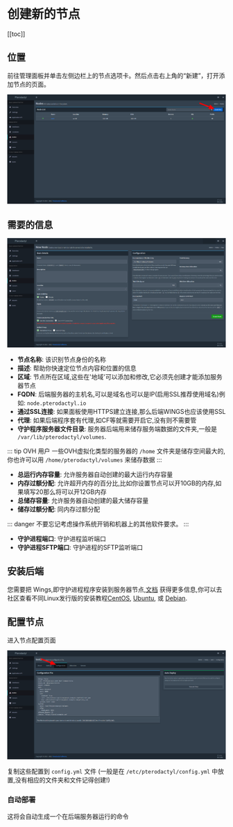# 创建新的节点

[[toc]]
 
## 位置
前往管理面板并单击左侧边栏上的节点选项卡。然后点击右上角的“新建”，打开添加节点的页面。

![](../../../.vuepress/public/community/config/nodes/pterodactyl_add_node_create_button.png)

## 需要的信息

![](../../../.vuepress/public/community/config/nodes/pterodactyl_add_node_new_page.png)

* **节点名称**: 该识别节点身份的名称
* **描述**: 帮助你快速定位节点内容和位置的信息
* **区域**: 节点所在区域,这些在'地域'可以添加和修改,它必须先创建才能添加服务器节点
* **FQDN**: 后端服务器的主机名,可以是域名也可以是IP(启用SSL推荐使用域名)例如: `node.pterodactyl.io`
* **通过SSL连接**: 如果面板使用HTTPS建立连接,那么后端WINGS也应该使用SSL
* **代理**: 如果后端程序套有代理,如CF等就需要开启它,没有则不需要管
* **守护程序服务器文件目录**: 服务器后端用来储存服务端数据的文件夹,一般是 `/var/lib/pterodactyl/volumes`.

::: tip OVH 用户
一些OVH虚拟化类型的服务器的 `/home` 文件夹是储存空间最大的,你也许可以用 `/home/pterodactyl/volumes` 来储存数据
:::

* **总运行内存容量**: 允许服务器自动创建的最大运行内存容量
* **内存过额分配**: 允许超开内存的百分比,比如你设置节点可以开10GB的内存,如果填写20那么将可以开12GB内存
* **总储存容量**: 允许服务器自动创建的最大储存容量
* **储存过额分配**: 同内存过额分配

::: danger
不要忘记考虑操作系统开销和机器上的其他软件要求。
::: 

* **守护进程端口**: 守护进程监听端口
* **守护进程SFTP端口**: 守护进程的SFTP监听端口

## 安装后端
您需要把 Wings,即守护进程程序安装到服务器节点,[文档](/wings/installing.html)
获得更多信息,你可以去社区查看不同Linux发行版的安装教程[CentOS](/community/installation-guides/wings/centos7.html),
[Ubuntu](/community/installation-guides/wings/ubuntu1804.html), 或 [Debian](/community/installation-guides/wings/debian9.html).

## 配置节点
进入节点配置页面

![](../../../.vuepress/public/community/config/nodes/pterodactyl_add_node_config.png)

复制这些配置到 `config.yml` 文件 (一般是在 `/etc/pterodactyl/config.yml` 中放置,没有相应的文件夹和文件记得创建!)

### 自动部署
这将会自动生成一个在后端服务器运行的命令
